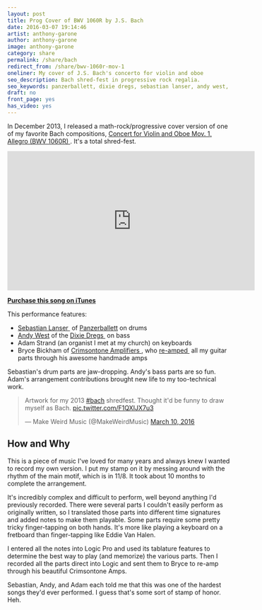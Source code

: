 ```yaml
---
layout: post
title: Prog Cover of BWV 1060R by J.S. Bach
date: 2016-03-07 19:14:46
artist: anthony-garone
author: anthony-garone
image: anthony-garone
category: share
permalink: /share/bach
redirect_from: /share/bwv-1060r-mov-1
oneliner: My cover of J.S. Bach's concerto for violin and oboe
seo_description: Bach shred-fest in progressive rock regalia.
seo_keywords: panzerballett, dixie dregs, sebastian lanser, andy west, adam strand, crimsontone amps, math rock, bach rock
draft: no
front_page: yes
has_video: yes
---
```

In December 2013, I released a math-rock/progressive cover version of one of my favorite Bach compositions, [Concert for Violin and Oboe Mov. 1, Allegro (BWV 1060R)&nbsp;<i class="non-mwm fa fa-external-link-square"></i>](https://en.wikipedia.org/wiki/Keyboard_concertos_by_Johann_Sebastian_Bach#Concerto_in_C_minor.2C_BWV_1060). It's a total shred-fest.

<div class="video-wrapper"><iframe width="560" height="315" src="https://www.youtube.com/embed/OUDXsoV6-ak" frameborder="0" allowfullscreen></iframe></div>

**[Purchase this song on iTunes](https://itunes.apple.com/us/album/concerto-for-violin-oboe-in/id767515367)**

This performance features:

- [Sebastian Lanser&nbsp;<i class="non-mwm fa fa-external-link-square"></i>](http://sebastianlanser.com) of [Panzerballett](/discover/panzerballett) on drums
- [Andy West](/interview/andy-west) of the [Dixie Dregs&nbsp;<i class="non-mwm fa fa-external-link-square"></i>](https://en.wikipedia.org/wiki/Dixie_Dregs) on bass
- Adam Strand (an organist I met at my church) on keyboards
- Bryce Bickham of [Crimsontone Amplifiers&nbsp;<i class="non-mwm fa fa-external-link-square"></i>](http://crimsontone.com), who [re-amped&nbsp;<i class="non-mwm fa fa-external-link-square"></i>](https://en.wikipedia.org/wiki/Re-amp) all my guitar parts through his awesome handmade amps

Sebastian's drum parts are jaw-dropping. Andy's bass parts are so fun. Adam's arrangement contributions brought new life to my too-technical work.

<blockquote class="twitter-tweet" data-lang="en"><p lang="en" dir="ltr">Artwork for my 2013 <a href="https://twitter.com/hashtag/bach?src=hash">#bach</a> shredfest. Thought it&#39;d be funny to draw myself as Bach. <a href="https://t.co/F1QXIJX7u3">pic.twitter.com/F1QXIJX7u3</a></p>&mdash; Make Weird Music (@MakeWeirdMusic) <a href="https://twitter.com/MakeWeirdMusic/status/708064442823479296">March 10, 2016</a></blockquote>
<script async src="//platform.twitter.com/widgets.js" charset="utf-8"></script>

## How and Why

This is a piece of music I've loved for many years and always knew I wanted to record my own version. I put my stamp on it by messing around with the rhythm of the main motif, which is in 11/8. It took about 10 months to complete the arrangement.

It's incredibly complex and difficult to perform, well beyond anything I'd previously recorded. There were several parts I couldn't easily perform as originally written, so I translated those parts into different time signatures and added notes to make them playable. Some parts require some pretty tricky finger-tapping on both hands. It's more like playing a keyboard on a fretboard than finger-tapping like Eddie Van Halen.

I entered all the notes into Logic Pro and used its tablature features to determine the best way to play (and memorize) the various parts. Then I recorded all the parts direct into Logic and sent them to Bryce to re-amp through his beautiful Crimsontone Amps.

Sebastian, Andy, and Adam each told me that this was one of the hardest songs they'd ever performed. I guess that's some sort of stamp of honor. Heh.
